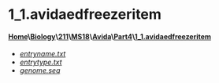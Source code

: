 # 1_1.avidaedfreezeritem
#### [Home](..\..\..\..\..\..)\\[Biology](..\..\..\..\..)\\[211](..\..\..\..)\\[MS18](..\..\..)\\[Avida](..\..)\\[Part4](..)\\[1_1.avidaedfreezeritem]()
- [_entryname.txt_](entryname.txt)
- [_entrytype.txt_](entrytype.txt)
- [_genome.seq_](genome.seq)
